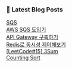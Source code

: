 

### 📕 Latest Blog Posts   

<a href ="https://gilbert9172.tistory.com/175"> SQS </a> <br><a href ="https://gilbert9172.tistory.com/174"> AWS SQS 도입기 </a> <br><a href ="https://gilbert9172.tistory.com/173"> API Gateway 구축하기 </a> <br><a href ="https://gilbert9172.tistory.com/165"> Redis로 동시성 제어해보기 </a> <br><a href ="https://gilbert9172.tistory.com/169"> [LeetCode#15] 3Sum </a> <br><a href ="https://gilbert9172.tistory.com/168"> Counting Sort </a> <br>